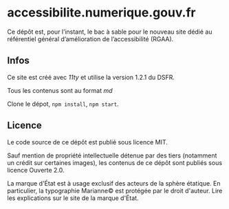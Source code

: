 # accessibilite.numerique.gouv.fr

Ce dépôt est, pour l’instant, le bac à sable pour le nouveau site dédié au référentiel général d’amélioration de l’accessibilité (RGAA).

## Infos

Ce site est créé avec _11ty_ et utilise la version 1.2.1 du DSFR.

Tous les contenus sont au format _md_

Clone le dépot, `npm install`, `npm start`.

## Licence

Le code source de ce dépôt est publié sous licence MIT.

Sauf mention de propriété intellectuelle détenue par des tiers (notamment un crédit sur certaines images), les contenus de ce dépôt sont publiés sous licence Ouverte 2.0.

La marque d'État est à usage exclusif des acteurs de la sphère étatique. En particulier, la typographie Marianne© est protégée par le droit d'auteur. Lire les explications sur le site de la marque d'État.
